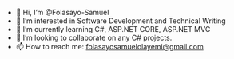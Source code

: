 - 👋 Hi, I’m @Folasayo-Samuel
- 👀 I’m interested in Software Development and Technical Writing 
- 🌱 I’m currently learning C#, ASP.NET CORE, ASP.NET MVC
- 💞️ I’m looking to collaborate on any C# projects.
- 📫 How to reach me: folasayosamuelolayemi@gmail.com

<!---
Folasayo-Samuel/Folasayo-Samuel is a ✨ special ✨ repository because its `README.md` (this file) appears on your GitHub profile.
You can click the Preview link to take a look at your changes.
--->
